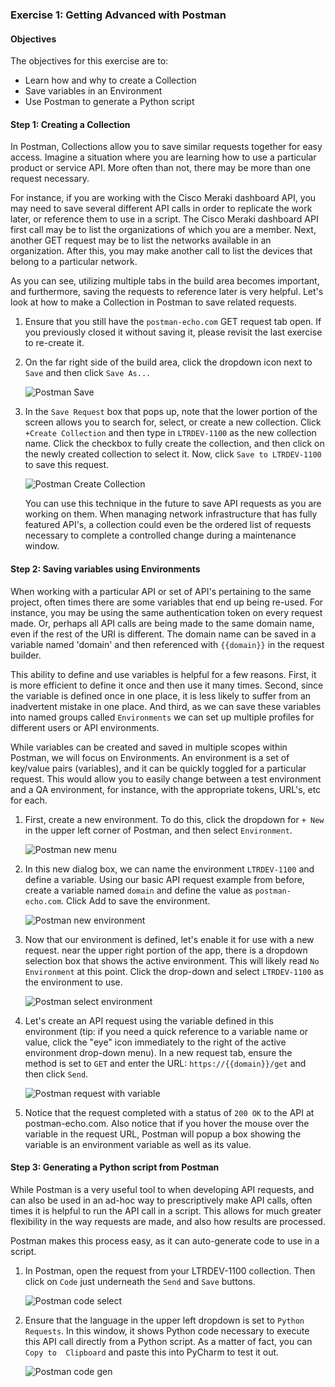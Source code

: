 ### Exercise 1: Getting Advanced with Postman

#### Objectives

The objectives for this exercise are to:

* Learn how and why to create a Collection
* Save variables in an Environment
* Use Postman to generate a Python script

#### Step 1: Creating a Collection

In Postman, Collections allow you to save similar requests together for easy access. Imagine a situation where you 
are learning how to use a particular product or service API. More often than not, there may be more than one request necessary.

For instance, if you are working with the Cisco Meraki dashboard API, you may need to save several different API 
calls in order to replicate the work later, or reference them to use in a script. The Cisco Meraki dashboard API 
first call may be to list the organizations of which you are a member. Next, another GET request may be to list the 
networks available in an organization. After this, you may make another call to list the devices that belong to a particular network.

As you can see, utilizing multiple tabs in the build area becomes important, and furthermore, saving the requests to 
reference later is very helpful. Let's look at how to make a Collection in Postman to save related requests.

1. Ensure that you still have the `postman-echo.com` GET request tab open. If you previously closed it without saving
it, please revisit the last exercise to re-create it.

2. On the far right side of the build area, click the dropdown icon next to `Save` and then click `Save As...`
    
    ![Postman Save](assets/postman-04.png)
    
3. In the `Save Request` box that pops up, note that the lower portion of the screen allows you to search for, 
select, or create a new collection. Click `+Create Collection` and then type in `LTRDEV-1100` as the new collection 
name. Click the checkbox to fully create the collection, and then click on the newly created collection to select it.
Now, click `Save to LTRDEV-1100` to save this request.
    
    ![Postman Create Collection](assets/postman-05.png)
    
    You can use this technique in the future to save API requests as you are working on them. When managing network 
    infrastructure that has fully featured API's, a collection could even be the ordered list of requests necessary 
    to complete a controlled change during a maintenance window. 

#### Step 2: Saving variables using Environments

When working with a particular API or set of API's pertaining to the same project, often times there are some 
variables that end up being re-used. For instance, you may be using the same authentication token on every request 
made. Or, perhaps all API calls are being made to the same domain name, even if the rest of the URI is different. The
domain name can be saved in a variable named 'domain' and then referenced with `{{domain}}` in the request builder.

This ability to define and use variables is helpful for a few reasons. First, it is more efficient to define it once 
and then use it many times. Second, since the variable is defined once in one place, it is less likely to suffer from
an inadvertent mistake in one place. And third, as we can save these variables into named groups called 
`Environments` we can set up multiple profiles for different users or API environments.

While variables can be created and saved in multiple scopes within Postman, we will focus on Environments. An 
environment is a set of key/value pairs (variables), and it can be quickly toggled for a particular request.  This 
would allow you to easily change between a test environment and a QA environment, for instance, with the appropriate 
tokens, URL's, etc for each.

1. First, create a new environment. To do this, click the dropdown for `+ New` in the upper left corner of Postman, 
and then select `Environment`.
    
    ![Postman new menu](assets/postman-06.png)
    
2. In this new dialog box, we can name the environment `LTRDEV-1100` and define a variable. Using our basic API 
request example from before, create a variable named `domain` and define the value as `postman-echo.com`.  Click Add 
to save the environment.
    
    ![Postman new environment](assets/postman-07.png)
    
3. Now that our environment is defined, let's enable it for use with a new request. near the upper right portion of 
the app, there is a dropdown selection box that shows the active environment. This will likely read `No Environment` 
at this point. Click the drop-down and select `LTRDEV-1100` as the environment to use.
    
    ![Postman select environment](assets/postman-08.png)
    
4. Let's create an API request using the variable defined in this environment (tip: if you need a quick reference to 
a variable name or value, click the "eye" icon immediately to the right of the active environment drop-down menu). In
 a new request tab, ensure the method is set to `GET` and enter the URL: `https://{{domain}}/get` and then click `Send`.
    
    ![Postman request with variable](assets/postman-09.png)
    
5. Notice that the request completed with a status of `200 OK` to the API at postman-echo.com. Also notice that if 
you hover the mouse over the variable in the request URL, Postman will popup a box showing the variable is an 
environment variable as well as its value.

#### Step 3: Generating a Python script from Postman

While Postman is a very useful tool to when developing API requests, and can also be used in an ad-hoc way to 
prescriptively make API calls, often times it is helpful to run the API call in a script. This allows for much 
greater flexibility in the way requests are made, and also how results are processed.

Postman makes this process easy, as it can auto-generate code to use in a script.

1. In Postman, open the request from your LTRDEV-1100 collection. Then click on `Code` just underneath the `Send` and
`Save` buttons.
    
    ![Postman code select](assets/postman-10.png)
    
2. Ensure that the language in the upper left dropdown is set to `Python Requests`. In this window, it shows Python 
code necessary to execute this API call directly from a Python script. As a matter of fact, you can `Copy to 
Clipboard` and paste this into PyCharm to test it out.
    
    ![Postman code gen](assets/postman-11.png)
